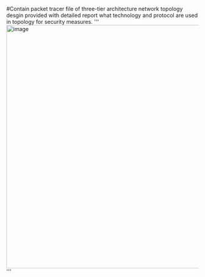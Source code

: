#Contain packet tracer file of three-tier architecture network topology desgin provided with detailed report what technology and protocol are used in topology for security measures. 
'''
<img width="899" height="638" alt="image" src="https://github.com/user-attachments/assets/99a41e23-495d-48f2-91c6-e2fadecb2de7" />
'''
